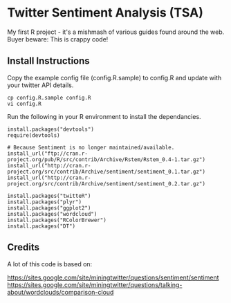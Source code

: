 # Twitter Sentiment Analysis (TSA)

My first R project - it's a mishmash of various guides found around the web. Buyer beware: This is crappy code!

## Install Instructions

Copy the example config file (config.R.sample) to config.R and update with your twitter API details.
    
    cp config.R.sample config.R
    vi config.R

Run the following in your R environment to install the dependancies.

    install.packages("devtools")
    require(devtools)
    
    # Because Sentiment is no longer maintained/available.
    install_url("ftp://cran.r-project.org/pub/R/src/contrib/Archive/Rstem/Rstem_0.4-1.tar.gz")
    install_url("http://cran.r-project.org/src/contrib/Archive/sentiment/sentiment_0.1.tar.gz")
    install_url("http://cran.r-project.org/src/contrib/Archive/sentiment/sentiment_0.2.tar.gz")
    
    install.packages("twitteR")
    install.packages("plyr")
    install.packages("ggplot2")
    install.packages("wordcloud")
    install.packages("RColorBrewer")
    install.packages("DT")

## Credits

A lot of this code is based on:

https://sites.google.com/site/miningtwitter/questions/sentiment/sentiment
https://sites.google.com/site/miningtwitter/questions/talking-about/wordclouds/comparison-cloud